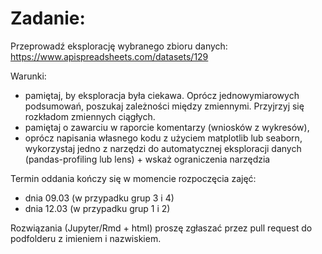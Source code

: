 # Zadanie: 

Przeprowadź eksplorację wybranego zbioru danych: https://www.apispreadsheets.com/datasets/129

Warunki:

- pamiętaj, by eksploracja była ciekawa. Oprócz jednowymiarowych podsumowań, poszukaj zależności między zmiennymi. Przyjrzyj się rozkładom zmiennych ciągłych. 
- pamiętaj o zawarciu w raporcie komentarzy (wniosków z wykresów),
- oprócz napisania własnego kodu z użyciem matplotlib lub seaborn, wykorzystaj jedno z narzędzi do automatycznej eksploracji danych (pandas-profiling lub lens) + wskaż ograniczenia narzędzia
	
Termin oddania kończy się w momencie rozpoczęcia zajęć:
- dnia 09.03 (w przypadku grup 3 i 4) 
- dnia 12.03 (w przypadku grup 1 i 2)

Rozwiązania (Jupyter/Rmd + html) proszę zgłaszać przez pull request do podfolderu z imieniem i nazwiskiem. 
